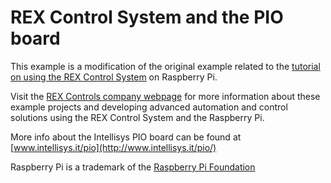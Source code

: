 REX Control System and the PIO board
====================================

This example is a modification of the original example related to the [tutorial on using the REX Control System](http://www.rexcontrols.com/articles/turning-raspberry-pi-into-a-plc-blinking-leds-exam)
on Raspberry Pi.
 
Visit the [REX Controls company webpage](http://www.rexcontrols.com/rex-control-system-raspberry-pi) for more 
information about these example projects and developing advanced automation and 
control solutions using the REX Control System and the Raspberry Pi.

More info about the Intellisys PIO board can be found at [www.intellisys.it/pio](http://www.intellisys.it/pio/)

Raspberry Pi is a trademark of the [Raspberry Pi Foundation](http://www.raspberrypi.org)